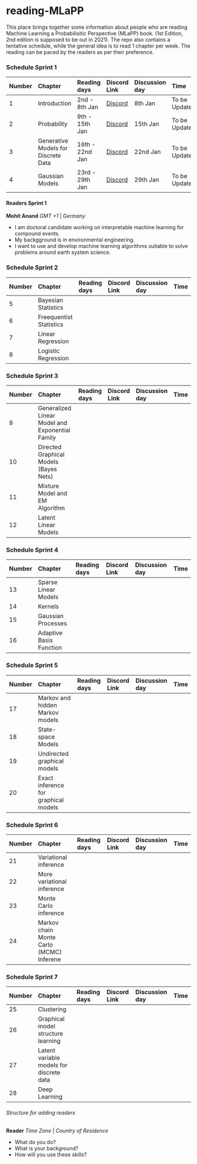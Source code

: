 # reading-MLaPP
This place brings together some information about people who are reading Machine Learning a Probabilisitic Perspective (MLaPP) book. (1st Edition, 2nd edition is supposed to be out in 2021). The repo also contains a tentative schedule, while the general idea is to read 1 chapter per week. The reading can be paced by the readers as per their preference.

### Schedule Sprint 1

Number | Chapter | Reading days | Discord Link | Discussion day | Time |
:-----|:-----|:-----|:-----|:-----|:-----|
1 | Introduction | 2nd - 8th Jan| [Discord](https://discord.gg/MBdVrcGRtg) | 8th Jan | To be Updated |
2 | Probability | 9th - 15th Jan| [Discord](https://discord.gg/MBdVrcGRtg) | 15th Jan | To be Updated |
3 | Generative Models for Discrete Data | 16th - 22nd Jan| [Discord](https://discord.gg/MBdVrcGRtg) |  22nd Jan | To be Updated |
4 | Gaussian Models| 23rd - 29th Jan| [Discord](https://discord.gg/MBdVrcGRtg) |  29th Jan| To be Updated |

#### Readers Sprint 1

**Mohit Anand** 
*GMT +1* | *Germany*

- I am doctoral candidate working on interpretable machine learning for compound events. 
- My backgground is in environmental engineering.
- I want to use and develop machine learning algorithms suitable to solve problems around earth system science.

### Schedule Sprint 2

Number | Chapter | Reading days | Discord Link | Discussion day | Time |
:-----|:-----|:-----|:-----|:-----|:-----|
5 | Bayesian Statistics | | | | |
6 | Freequentist Statistics | | | | |
7 | Linear Regression | | | | |
8 | Logistic Regression| | | | |

### Schedule Sprint 3

Number | Chapter | Reading days | Discord Link | Discussion day | Time |
:-----|:-----|:-----|:-----|:-----|:-----|
9 | Generalized Linear Model and Exponential Family | | | | |
10 | Directed Graphical Models (Bayes Nets) | | | | |
11 | Mixture Model and EM Algorithm | | | | |
12 | Latent Linear Models| | | | |

### Schedule Sprint 4

Number | Chapter | Reading days | Discord Link | Discussion day | Time |
:-----|:-----|:-----|:-----|:-----|:-----|
13 | Sparse Linear Models | | | | |
14 | Kernels | | | | |
15 | Gaussian Processes | | | | |
16 | Adaptive Basis Function| | | | |

### Schedule Sprint 5

Number | Chapter | Reading days | Discord Link | Discussion day | Time |
:-----|:-----|:-----|:-----|:-----|:-----|
17 | Markov and hidden Markov models | | | | |
18 | State-space Models | | | | |
19 | Undirected graphical models | | | | |
20 | Exact inference for graphical models| | | | |

### Schedule Sprint 6

Number | Chapter | Reading days | Discord Link | Discussion day | Time |
:-----|:-----|:-----|:-----|:-----|:-----|
21 | Variational inference | | | | |
22 | More variational inference | | | | |
23 | Monte Carlo inference | | | | |
24 | Markov chain Monte Carlo (MCMC) Inferene| | | | |

### Schedule Sprint 7

Number | Chapter | Reading days | Discord Link | Discussion day | Time |
:-----|:-----|:-----|:-----|:-----|:-----|
25 | Clustering | | | | |
26 | Graphical model structure learning| | | | |
27 | Latent variable models for discrete data | | | | |
28 | Deep Learning | | | | |



###### Structure for adding readers
**Reader**
*Time Zone* | *Country of Residence*

- What do you do?
- What is your background?
- How will you use these skills?


